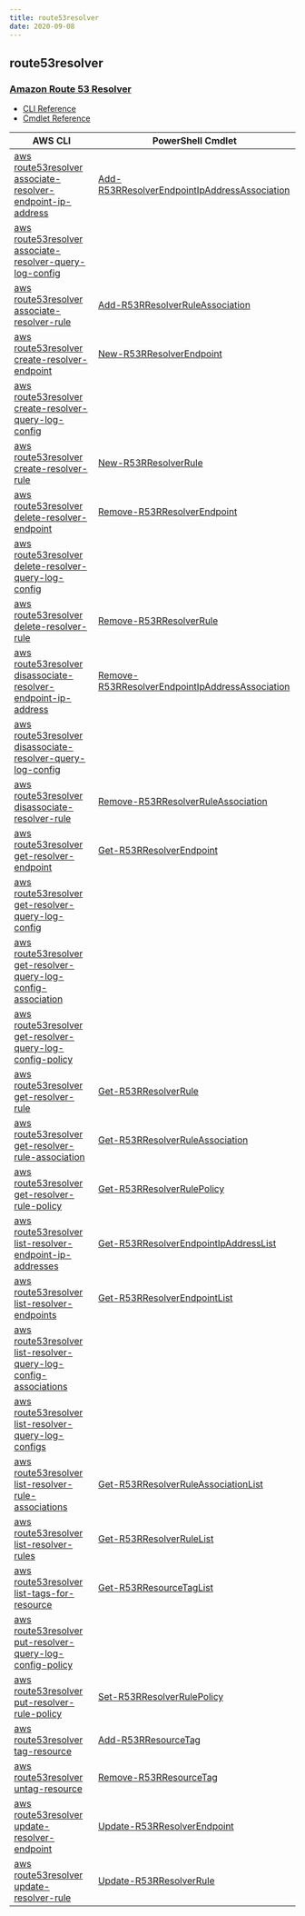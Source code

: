 ```yaml
---
title: route53resolver
date: 2020-09-08
---
```


## route53resolver

### [Amazon Route 53 Resolver](https://aws.amazon.com/route53/)

* [CLI Reference](https://docs.aws.amazon.com/cli/latest/reference/route53resolver/index.html)
* [Cmdlet Reference](https://docs.aws.amazon.com/powershell/latest/reference/items/Amazon_Route_53_Resolver_cmdlets.html)

|AWS CLI|PowerShell Cmdlet|
|----|----|
|[aws route53resolver associate-resolver-endpoint-ip-address](https://docs.aws.amazon.com/cli/latest/reference/route53resolver/associate-resolver-endpoint-ip-address.html)|[Add-R53RResolverEndpointIpAddressAssociation](https://docs.aws.amazon.com/powershell/latest/reference/items/Add-R53RResolverEndpointIpAddressAssociation.html)|
|[aws route53resolver associate-resolver-query-log-config](https://docs.aws.amazon.com/cli/latest/reference/route53resolver/associate-resolver-query-log-config.html)||
|[aws route53resolver associate-resolver-rule](https://docs.aws.amazon.com/cli/latest/reference/route53resolver/associate-resolver-rule.html)|[Add-R53RResolverRuleAssociation](https://docs.aws.amazon.com/powershell/latest/reference/items/Add-R53RResolverRuleAssociation.html)|
|[aws route53resolver create-resolver-endpoint](https://docs.aws.amazon.com/cli/latest/reference/route53resolver/create-resolver-endpoint.html)|[New-R53RResolverEndpoint](https://docs.aws.amazon.com/powershell/latest/reference/items/New-R53RResolverEndpoint.html)|
|[aws route53resolver create-resolver-query-log-config](https://docs.aws.amazon.com/cli/latest/reference/route53resolver/create-resolver-query-log-config.html)||
|[aws route53resolver create-resolver-rule](https://docs.aws.amazon.com/cli/latest/reference/route53resolver/create-resolver-rule.html)|[New-R53RResolverRule](https://docs.aws.amazon.com/powershell/latest/reference/items/New-R53RResolverRule.html)|
|[aws route53resolver delete-resolver-endpoint](https://docs.aws.amazon.com/cli/latest/reference/route53resolver/delete-resolver-endpoint.html)|[Remove-R53RResolverEndpoint](https://docs.aws.amazon.com/powershell/latest/reference/items/Remove-R53RResolverEndpoint.html)|
|[aws route53resolver delete-resolver-query-log-config](https://docs.aws.amazon.com/cli/latest/reference/route53resolver/delete-resolver-query-log-config.html)||
|[aws route53resolver delete-resolver-rule](https://docs.aws.amazon.com/cli/latest/reference/route53resolver/delete-resolver-rule.html)|[Remove-R53RResolverRule](https://docs.aws.amazon.com/powershell/latest/reference/items/Remove-R53RResolverRule.html)|
|[aws route53resolver disassociate-resolver-endpoint-ip-address](https://docs.aws.amazon.com/cli/latest/reference/route53resolver/disassociate-resolver-endpoint-ip-address.html)|[Remove-R53RResolverEndpointIpAddressAssociation](https://docs.aws.amazon.com/powershell/latest/reference/items/Remove-R53RResolverEndpointIpAddressAssociation.html)|
|[aws route53resolver disassociate-resolver-query-log-config](https://docs.aws.amazon.com/cli/latest/reference/route53resolver/disassociate-resolver-query-log-config.html)||
|[aws route53resolver disassociate-resolver-rule](https://docs.aws.amazon.com/cli/latest/reference/route53resolver/disassociate-resolver-rule.html)|[Remove-R53RResolverRuleAssociation](https://docs.aws.amazon.com/powershell/latest/reference/items/Remove-R53RResolverRuleAssociation.html)|
|[aws route53resolver get-resolver-endpoint](https://docs.aws.amazon.com/cli/latest/reference/route53resolver/get-resolver-endpoint.html)|[Get-R53RResolverEndpoint](https://docs.aws.amazon.com/powershell/latest/reference/items/Get-R53RResolverEndpoint.html)|
|[aws route53resolver get-resolver-query-log-config](https://docs.aws.amazon.com/cli/latest/reference/route53resolver/get-resolver-query-log-config.html)||
|[aws route53resolver get-resolver-query-log-config-association](https://docs.aws.amazon.com/cli/latest/reference/route53resolver/get-resolver-query-log-config-association.html)||
|[aws route53resolver get-resolver-query-log-config-policy](https://docs.aws.amazon.com/cli/latest/reference/route53resolver/get-resolver-query-log-config-policy.html)||
|[aws route53resolver get-resolver-rule](https://docs.aws.amazon.com/cli/latest/reference/route53resolver/get-resolver-rule.html)|[Get-R53RResolverRule](https://docs.aws.amazon.com/powershell/latest/reference/items/Get-R53RResolverRule.html)|
|[aws route53resolver get-resolver-rule-association](https://docs.aws.amazon.com/cli/latest/reference/route53resolver/get-resolver-rule-association.html)|[Get-R53RResolverRuleAssociation](https://docs.aws.amazon.com/powershell/latest/reference/items/Get-R53RResolverRuleAssociation.html)|
|[aws route53resolver get-resolver-rule-policy](https://docs.aws.amazon.com/cli/latest/reference/route53resolver/get-resolver-rule-policy.html)|[Get-R53RResolverRulePolicy](https://docs.aws.amazon.com/powershell/latest/reference/items/Get-R53RResolverRulePolicy.html)|
|[aws route53resolver list-resolver-endpoint-ip-addresses](https://docs.aws.amazon.com/cli/latest/reference/route53resolver/list-resolver-endpoint-ip-addresses.html)|[Get-R53RResolverEndpointIpAddressList](https://docs.aws.amazon.com/powershell/latest/reference/items/Get-R53RResolverEndpointIpAddressList.html)|
|[aws route53resolver list-resolver-endpoints](https://docs.aws.amazon.com/cli/latest/reference/route53resolver/list-resolver-endpoints.html)|[Get-R53RResolverEndpointList](https://docs.aws.amazon.com/powershell/latest/reference/items/Get-R53RResolverEndpointList.html)|
|[aws route53resolver list-resolver-query-log-config-associations](https://docs.aws.amazon.com/cli/latest/reference/route53resolver/list-resolver-query-log-config-associations.html)||
|[aws route53resolver list-resolver-query-log-configs](https://docs.aws.amazon.com/cli/latest/reference/route53resolver/list-resolver-query-log-configs.html)||
|[aws route53resolver list-resolver-rule-associations](https://docs.aws.amazon.com/cli/latest/reference/route53resolver/list-resolver-rule-associations.html)|[Get-R53RResolverRuleAssociationList](https://docs.aws.amazon.com/powershell/latest/reference/items/Get-R53RResolverRuleAssociationList.html)|
|[aws route53resolver list-resolver-rules](https://docs.aws.amazon.com/cli/latest/reference/route53resolver/list-resolver-rules.html)|[Get-R53RResolverRuleList](https://docs.aws.amazon.com/powershell/latest/reference/items/Get-R53RResolverRuleList.html)|
|[aws route53resolver list-tags-for-resource](https://docs.aws.amazon.com/cli/latest/reference/route53resolver/list-tags-for-resource.html)|[Get-R53RResourceTagList](https://docs.aws.amazon.com/powershell/latest/reference/items/Get-R53RResourceTagList.html)|
|[aws route53resolver put-resolver-query-log-config-policy](https://docs.aws.amazon.com/cli/latest/reference/route53resolver/put-resolver-query-log-config-policy.html)||
|[aws route53resolver put-resolver-rule-policy](https://docs.aws.amazon.com/cli/latest/reference/route53resolver/put-resolver-rule-policy.html)|[Set-R53RResolverRulePolicy](https://docs.aws.amazon.com/powershell/latest/reference/items/Set-R53RResolverRulePolicy.html)|
|[aws route53resolver tag-resource](https://docs.aws.amazon.com/cli/latest/reference/route53resolver/tag-resource.html)|[Add-R53RResourceTag](https://docs.aws.amazon.com/powershell/latest/reference/items/Add-R53RResourceTag.html)|
|[aws route53resolver untag-resource](https://docs.aws.amazon.com/cli/latest/reference/route53resolver/untag-resource.html)|[Remove-R53RResourceTag](https://docs.aws.amazon.com/powershell/latest/reference/items/Remove-R53RResourceTag.html)|
|[aws route53resolver update-resolver-endpoint](https://docs.aws.amazon.com/cli/latest/reference/route53resolver/update-resolver-endpoint.html)|[Update-R53RResolverEndpoint](https://docs.aws.amazon.com/powershell/latest/reference/items/Update-R53RResolverEndpoint.html)|
|[aws route53resolver update-resolver-rule](https://docs.aws.amazon.com/cli/latest/reference/route53resolver/update-resolver-rule.html)|[Update-R53RResolverRule](https://docs.aws.amazon.com/powershell/latest/reference/items/Update-R53RResolverRule.html)|

